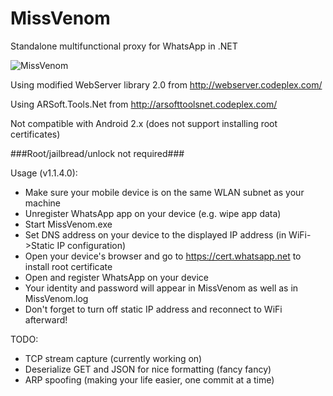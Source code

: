 MissVenom
=========

Standalone multifunctional proxy for WhatsApp in .NET

![MissVenom](https://dl.dropboxusercontent.com/u/68235039/venom.jpg)

Using modified WebServer library 2.0 from http://webserver.codeplex.com/

Using ARSoft.Tools.Net from http://arsofttoolsnet.codeplex.com/

Not compatible with Android 2.x (does not support installing root certificates)

###Root/jailbread/unlock not required###

Usage (v1.1.4.0):
- Make sure your mobile device is on the same WLAN subnet as your machine
- Unregister WhatsApp app on your device (e.g. wipe app data)
- Start MissVenom.exe
- Set DNS address on your device to the displayed IP address (in WiFi->Static IP configuration)
- Open your device's browser and go to https://cert.whatsapp.net to install root certificate
- Open and register WhatsApp on your device
- Your identity and password will appear in MissVenom as well as in MissVenom.log
- Don't forget to turn off static IP address and reconnect to WiFi afterward!

TODO:
- TCP stream capture (currently working on)
- Deserialize GET and JSON for nice formatting (fancy fancy)
- ARP spoofing (making your life easier, one commit at a time)
